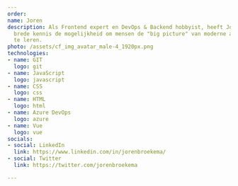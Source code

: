 ```yaml
---
order: 
name: Joren
description: Als Frontend expert en DevOps & Backend hobbyist, heeft Joren met zijn
  brede kennis de mogelijkheid om mensen de "big picture" van moderne applicaties
  te leren.
photo: /assets/cf_img_avatar_male-4_1920px.png
technologies:
- name: GIT
  logo: git
- name: JavaScript
  logo: javascript
- name: CSS
  logo: css
- name: HTML
  logo: html
- name: Azure DevOps
  logo: azure
- name: Vue
  logo: vue
socials:
- social: LinkedIn
  link: https://www.linkedin.com/in/jorenbroekema/
- social: Twitter
  link: https://twitter.com/jorenbroekema

---
```


